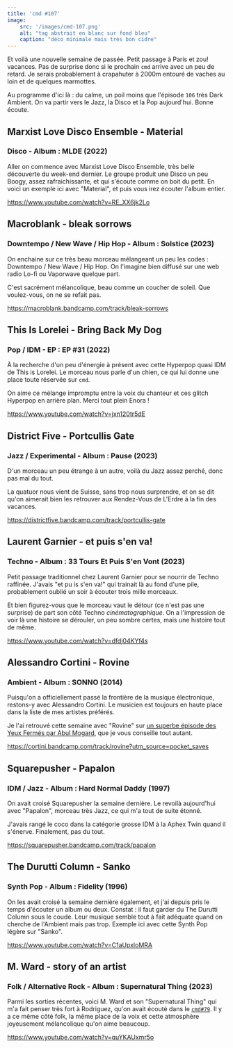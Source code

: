 ```yaml
---
title: 'cmd #107'
image:
    src: '/images/cmd-107.png'
    alt: "tag abstrait en blanc sur fond bleu"
    caption: "déco minimale mais très bon cidre"
---
```


Et voilà une nouvelle semaine de passée. Petit passage à Paris et zou! vacances. Pas de surprise donc si le prochain `cmd` arrive avec un peu de retard. Je serais probablement à crapahuter à 2000m entouré de vaches au loin et de quelques marmottes.

Au programme d'ici là : du calme, un poil moins que l'épisode `106` très Dark Ambient. On va partir vers le Jazz, la Disco et la Pop aujourd'hui. Bonne écoute.



## Marxist Love Disco Ensemble - Material

### Disco - Album : MLDE (2022)

Aller on commence avec Marxist Love Disco Ensemble, très belle découverte du week-end dernier. Le groupe produit une Disco un peu Boogy, assez rafraichissante, et qui s'écoute comme on boit du petit. En voici un exemple ici avec "Material", et puis vous irez écouter l'album entier.

https://www.youtube.com/watch?v=RE_XX6jk2Lo


## Macroblank - bleak sorrows

### Downtempo / New Wave / Hip Hop - Album : Solstice (2023)

On enchaine sur ce très beau morceau mélangeant un peu les codes : Downtempo / New Wave / Hip Hop. On l'imagine bien diffusé sur une web radio Lo-fi ou Vaporwave quelque part.

C'est sacrément mélancolique, beau comme un coucher de soleil. Que voulez-vous, on ne se refait pas.

https://macroblank.bandcamp.com/track/bleak-sorrows



## This Is Lorelei - Bring Back My Dog

### Pop / IDM - EP : EP #31 (2022)

À la recherche d'un peu d'énergie à présent avec cette Hyperpop quasi IDM de This is Lorelei. Le morceau nous parle d'un chien, ce qui lui donne une place toute réservée sur `cmd`.

On aime ce mélange impromptu entre la voix du chanteur et ces glitch Hyperpop en arrière plan. Merci tout plein Enora !

https://www.youtube.com/watch?v=jxn120tr5dE



## District Five - Portcullis Gate

### Jazz / Experimental - Album : Pause (2023)

D'un morceau un peu étrange à un autre, voilà du Jazz assez perché, donc pas mal du tout.

La quatuor nous vient de Suisse, sans trop nous surprendre, et on se dit qu'on aimerait bien les retrouver aux Rendez-Vous de L'Erdre à la fin des vacances.

https://districtfive.bandcamp.com/track/portcullis-gate



## Laurent Garnier - et puis s'en va!

### Techno - Album : 33 Tours Et Puis S'en Vont (2023)

Petit passage traditionnel chez Laurent Garnier pour se nourrir de Techno raffinée. J'avais "et pu is s'en va!" qui trainait là au fond d'une pile, probablement oublié un soir à écouter trois mille morceaux.

Et bien figurez-vous que le morceau vaut le détour (ce n'est pas une surprise) de part son côté Techno _cinématographique_. On a l'impression de voir là une histoire se dérouler, un peu sombre certes, mais une histoire tout de même.

https://www.youtube.com/watch?v=dfdj04KYf4s



## Alessandro Cortini - Rovine

### Ambient - Album : SONNO (2014)

Puisqu'on a officiellement passé la frontière de la musique électronique, restons-y avec Alessandro Cortini. Le musicien est toujours en haute place dans la liste de mes artistes préférés.

Je l'ai retrouvé cette semaine avec "Rovine" sur [un superbe épisode des Yeux Fermés par Abul Mogard](https://rinse.fm/episodes/les-yeux-ferm%C3%A9s-26-06-2023-1400/?utm_source=pocket_saves), que je vous conseille tout autant.

https://cortini.bandcamp.com/track/rovine?utm_source=pocket_saves



## Squarepusher - Papalon

### IDM / Jazz - Album : Hard Normal Daddy (1997)

On avait croisé Squarepusher la semaine dernière. Le revoilà aujourd'hui avec "Papalon", morceau très Jazz, ce qui m'a tout de suite étonné.

J'avais rangé le coco dans la catégorie grosse IDM à la Aphex Twin quand il s'énerve. Finalement, pas du tout.

https://squarepusher.bandcamp.com/track/papalon



## The Durutti Column - Sanko

### Synth Pop  - Album : Fidelity (1996)

On les avait croisé la semaine dernière également, et j'ai depuis pris le temps d'écouter un album ou deux. Constat : il faut garder du The Durutti Column sous le coude. Leur musique semble tout à fait adéquate quand on cherche de l'Ambient mais pas trop. Exemple ici avec cette Synth Pop légère sur "Sanko".

https://www.youtube.com/watch?v=C1aUpxloMRA



## M. Ward - story of an artist

### Folk / Alternative Rock - Album : Supernatural Thing (2023)

Parmi les sorties récentes, voici M. Ward et son "Supernatural Thing" qui m'a fait penser très fort à Rodriguez, qu'on avait écouté dans le [`cmd#79`](https://cmd.wuips.com/post/2022-12-23-cmd-79). Il y a ce même côté folk, la même place de la voix et cette atmosphère joyeusement mélancolique qu'on aime beaucoup.

https://www.youtube.com/watch?v=quYKAUxmr5o

